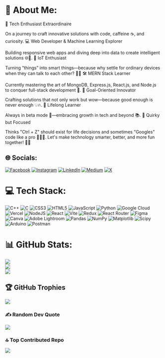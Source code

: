 # 💫 About Me:
🌟 Tech Enthusiast Extraordinaire

On a journey to craft innovative solutions with code, caffeine ☕, and curiosity.
💻 Web Developer & Machine Learning Explorer

Building responsive web apps and diving deep into data to create intelligent solutions 🌐🤖.
🚀 IoT Enthusiast

Turning “things” into smart things—because why settle for ordinary devices when they can talk to each other? 🌈📡
🛠️ MERN Stack Learner

Currently mastering the art of MongoDB, Express.js, React.js, and Node.js to conquer full-stack development 🧩.
🎯 Goal-Oriented Innovator

Crafting solutions that not only work but wow—because good enough is never enough 💡🔥.
🧠 Lifelong Learner

Always in beta mode 🔄—embracing growth in tech and beyond 📚.
🤣 Quirky but Focused

Thinks "Ctrl + Z" should exist for life decisions and sometimes "Googles" code like a pro 💁‍♂️📱.
Let's make technology smarter, better, and more fun together! 🚀🎉


## 🌐 Socials:
[![Facebook](https://img.shields.io/badge/Facebook-%231877F2.svg?logo=Facebook&logoColor=white)](https://facebook.com/ado.mondal.5) [![Instagram](https://img.shields.io/badge/Instagram-%23E4405F.svg?logo=Instagram&logoColor=white)](https://instagram.com/thepicxies) [![LinkedIn](https://img.shields.io/badge/LinkedIn-%230077B5.svg?logo=linkedin&logoColor=white)](https://linkedin.com/in/subhabrata-mondal) [![Medium](https://img.shields.io/badge/Medium-12100E?logo=medium&logoColor=white)](https://medium.com/@@subhabratamondal800) [![X](https://img.shields.io/badge/X-black.svg?logo=X&logoColor=white)](https://x.com/@Adios_0010) 

# 💻 Tech Stack:
![C++](https://img.shields.io/badge/c++-%2300599C.svg?style=plastic&logo=c%2B%2B&logoColor=white) ![C](https://img.shields.io/badge/c-%2300599C.svg?style=plastic&logo=c&logoColor=white) ![CSS3](https://img.shields.io/badge/css3-%231572B6.svg?style=plastic&logo=css3&logoColor=white) ![HTML5](https://img.shields.io/badge/html5-%23E34F26.svg?style=plastic&logo=html5&logoColor=white) ![JavaScript](https://img.shields.io/badge/javascript-%23323330.svg?style=plastic&logo=javascript&logoColor=%23F7DF1E) ![Python](https://img.shields.io/badge/python-3670A0?style=plastic&logo=python&logoColor=ffdd54) ![Google Cloud](https://img.shields.io/badge/GoogleCloud-%234285F4.svg?style=plastic&logo=google-cloud&logoColor=white) ![Vercel](https://img.shields.io/badge/vercel-%23000000.svg?style=plastic&logo=vercel&logoColor=white) ![NodeJS](https://img.shields.io/badge/node.js-6DA55F?style=plastic&logo=node.js&logoColor=white) ![React](https://img.shields.io/badge/react-%2320232a.svg?style=plastic&logo=react&logoColor=%2361DAFB) ![Vite](https://img.shields.io/badge/vite-%23646CFF.svg?style=plastic&logo=vite&logoColor=white) ![Redux](https://img.shields.io/badge/redux-%23593d88.svg?style=plastic&logo=redux&logoColor=white) ![React Router](https://img.shields.io/badge/React_Router-CA4245?style=plastic&logo=react-router&logoColor=white) ![Figma](https://img.shields.io/badge/figma-%23F24E1E.svg?style=plastic&logo=figma&logoColor=white) ![Canva](https://img.shields.io/badge/Canva-%2300C4CC.svg?style=plastic&logo=Canva&logoColor=white) ![Adobe Lightroom](https://img.shields.io/badge/Adobe%20Lightroom-31A8FF.svg?style=plastic&logo=Adobe%20Lightroom&logoColor=white) ![Pandas](https://img.shields.io/badge/pandas-%23150458.svg?style=plastic&logo=pandas&logoColor=white) ![NumPy](https://img.shields.io/badge/numpy-%23013243.svg?style=plastic&logo=numpy&logoColor=white) ![Matplotlib](https://img.shields.io/badge/Matplotlib-%23ffffff.svg?style=plastic&logo=Matplotlib&logoColor=black) ![Scipy](https://img.shields.io/badge/SciPy-%230C55A5.svg?style=plastic&logo=scipy&logoColor=%white) ![Arduino](https://img.shields.io/badge/-Arduino-00979D?style=plastic&logo=Arduino&logoColor=white) ![Postman](https://img.shields.io/badge/Postman-FF6C37?style=plastic&logo=postman&logoColor=white)
# 📊 GitHub Stats:
![](https://github-readme-stats.vercel.app/api?username=Subhabrata0010&theme=dark&hide_border=false&include_all_commits=false&count_private=false)<br/>
![](https://github-readme-streak-stats.herokuapp.com/?user=Subhabrata0010&theme=dark&hide_border=false)<br/>
![](https://github-readme-stats.vercel.app/api/top-langs/?username=Subhabrata0010&theme=dark&hide_border=false&include_all_commits=false&count_private=false&layout=compact)

## 🏆 GitHub Trophies
![](https://github-profile-trophy.vercel.app/?username=Subhabrata0010&theme=radical&no-frame=false&no-bg=true&margin-w=4)

### ✍️ Random Dev Quote
![](https://quotes-github-readme.vercel.app/api?type=horizontal&theme=dark)

### 🔝 Top Contributed Repo
![](https://github-contributor-stats.vercel.app/api?username=Subhabrata0010&limit=5&theme=radical&combine_all_yearly_contributions=true)

<!-- Proudly created with GPRM ( https://gprm.itsvg.in ) -->
###
